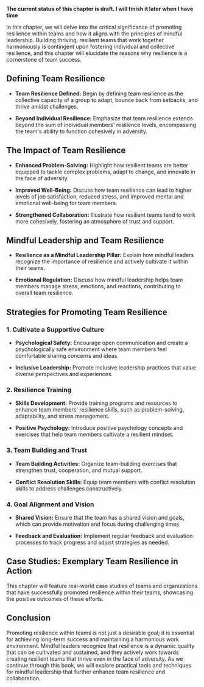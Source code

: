 **The current status of this chapter is draft. I will finish it later when I have time**

In this chapter, we will delve into the critical significance of promoting resilience within teams and how it aligns with the principles of mindful leadership. Building thriving, resilient teams that work together harmoniously is contingent upon fostering individual and collective resilience, and this chapter will elucidate the reasons why resilience is a cornerstone of team success.

Defining Team Resilience
------------------------

* **Team Resilience Defined:** Begin by defining team resilience as the collective capacity of a group to adapt, bounce back from setbacks, and thrive amidst challenges.

* **Beyond Individual Resilience:** Emphasize that team resilience extends beyond the sum of individual members' resilience levels, encompassing the team's ability to function cohesively in adversity.

The Impact of Team Resilience
-----------------------------

* **Enhanced Problem-Solving:** Highlight how resilient teams are better equipped to tackle complex problems, adapt to change, and innovate in the face of adversity.

* **Improved Well-Being:** Discuss how team resilience can lead to higher levels of job satisfaction, reduced stress, and improved mental and emotional well-being for team members.

* **Strengthened Collaboration:** Illustrate how resilient teams tend to work more cohesively, fostering an atmosphere of trust and support.

Mindful Leadership and Team Resilience
--------------------------------------

* **Resilience as a Mindful Leadership Pillar:** Explain how mindful leaders recognize the importance of resilience and actively cultivate it within their teams.

* **Emotional Regulation:** Discuss how mindful leadership helps team members manage stress, emotions, and reactions, contributing to overall team resilience.

Strategies for Promoting Team Resilience
----------------------------------------

### 1. **Cultivate a Supportive Culture**

* **Psychological Safety:** Encourage open communication and create a psychologically safe environment where team members feel comfortable sharing concerns and ideas.

* **Inclusive Leadership:** Promote inclusive leadership practices that value diverse perspectives and experiences.

### 2. **Resilience Training**

* **Skills Development:** Provide training programs and resources to enhance team members' resilience skills, such as problem-solving, adaptability, and stress management.

* **Positive Psychology:** Introduce positive psychology concepts and exercises that help team members cultivate a resilient mindset.

### 3. **Team Building and Trust**

* **Team Building Activities:** Organize team-building exercises that strengthen trust, cooperation, and mutual support.

* **Conflict Resolution Skills:** Equip team members with conflict resolution skills to address challenges constructively.

### 4. **Goal Alignment and Vision**

* **Shared Vision:** Ensure that the team has a shared vision and goals, which can provide motivation and focus during challenging times.

* **Feedback and Evaluation:** Implement regular feedback and evaluation processes to track progress and adjust strategies as needed.

Case Studies: Exemplary Team Resilience in Action
-------------------------------------------------

This chapter will feature real-world case studies of teams and organizations that have successfully promoted resilience within their teams, showcasing the positive outcomes of these efforts.

Conclusion
----------

Promoting resilience within teams is not just a desirable goal; it is essential for achieving long-term success and maintaining a harmonious work environment. Mindful leaders recognize that resilience is a dynamic quality that can be cultivated and sustained, and they actively work towards creating resilient teams that thrive even in the face of adversity. As we continue through this book, we will explore practical tools and techniques for mindful leadership that further enhance team resilience and collaboration.

